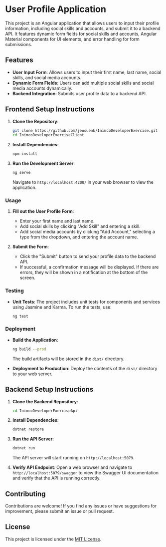 # User Profile Application

This project is an Angular application that allows users to input their profile information, including social skills and accounts, and submit it to a backend API. It features dynamic form fields for social skills and accounts, Angular Material components for UI elements, and error handling for form submissions.

## Features

- **User Input Form**: Allows users to input their first name, last name, social skills, and social media accounts.
- **Dynamic Form Fields**: Users can add multiple social skills and social media accounts dynamically.
- **Backend Integration**: Submits user profile data to a backend API.

## Frontend Setup Instructions

1. **Clone the Repository**:
   ```bash
   git clone https://github.com/jensuenk/InimcoDeveloperExercise.git
   cd InimcoDeveloperExerciseClient
   ```

2. **Install Dependencies**:
   ```bash
   npm install
   ```

3. **Run the Development Server**:
   ```bash
   ng serve
   ```
   Navigate to `http://localhost:4200/` in your web browser to view the application.

### Usage

1. **Fill out the User Profile Form**:
   - Enter your first name and last name.
   - Add social skills by clicking "Add Skill" and entering a skill.
   - Add social media accounts by clicking "Add Account," selecting a type from the dropdown, and entering the account name.

2. **Submit the Form**:
   - Click the "Submit" button to send your profile data to the backend API.
   - If successful, a confirmation message will be displayed. If there are errors, they will be shown in a notification at the bottom of the screen.

### Testing

- **Unit Tests**: The project includes unit tests for components and services using Jasmine and Karma. To run the tests, use:
  ```bash
  ng test
  ```

### Deployment

- **Build the Application**:
  ```bash
  ng build --prod
  ```
  The build artifacts will be stored in the `dist/` directory.

- **Deployment to Production**:
  Deploy the contents of the `dist/` directory to your web server.

## Backend Setup Instructions

1. **Clone the Backend Repository**:
   ```bash
   cd InimcoDeveloperExerciseApi
   ```

2. **Install Dependencies**:
   ```bash
   dotnet restore
   ```

3. **Run the API Server**:
   ```bash
   dotnet run
   ```
   The API server will start running on `http://localhost:5079`.

4. **Verify API Endpoint**:
   Open a web browser and navigate to `http://localhost:5079/swagger` to view the Swagger UI documentation and verify that the API is running correctly.

## Contributing

Contributions are welcome! If you find any issues or have suggestions for improvement, please submit an issue or pull request.

## License

This project is licensed under the [MIT License](LICENSE).

